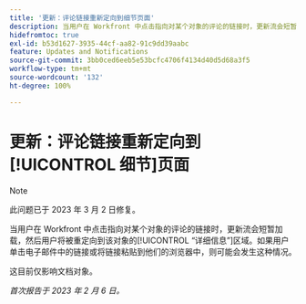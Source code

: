 ```yaml
---
title: '更新：评论链接重新定向到细节页面'
description: 当用户在 Workfront 中点击指向对某个对象的评论的链接时，更新流会短暂加载，然后用户将被重定向到该对象的“详细信息”区域。如果用户单击电子邮件中的链接或将链接粘贴到他们的浏览器中，则可能会发生这种情况。
hidefromtoc: true
exl-id: b53d1627-3935-44cf-aa82-91c9dd39aabc
feature: Updates and Notifications
source-git-commit: 3bb0ced6eeb5e53bcfc4706f4134d40d5d68a3f5
workflow-type: tm+mt
source-wordcount: '132'
ht-degree: 100%

---
```


# 更新：评论链接重新定向到[!UICONTROL 细节]页面

>[!NOTE]
>
>此问题已于 2023 年 3 月 2 日修复。

当用户在 Workfront 中点击指向对某个对象的评论的链接时，更新流会短暂加载，然后用户将被重定向到该对象的[!UICONTROL “详细信息”]区域。如果用户单击电子邮件中的链接或将链接粘贴到他们的浏览器中，则可能会发生这种情况。

这目前仅影响文档对象。

_首次报告于 2023 年 2 月 6 日。_
